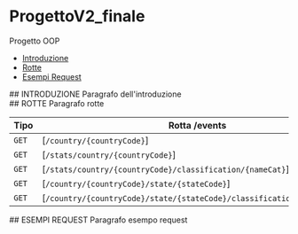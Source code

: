# ProgettoV2_finale
Progetto OOP

* [Introduzione](#introduzione)
* [Rotte](#rotte)
* [Esempi Request](#esempi_request)

<div id = introduzione />
## INTRODUZIONE
Paragrafo dell'introduzione

<div id = rotte />
## ROTTE
Paragrafo rotte

| Tipo  | Rotta /events                                                           | Descrizione                       | Parametri                                               |
|-------|-------------------------------------------------------------------------|-----------------------------------|---------------------------------------------------------|
|` GET `| [`/country/{countryCode}`]                                              |                                   | `countryCode`                                           |
|` GET `| [`/stats/country/{countryCode}`]                                        |                                   | `countryCode`,`                                         |
|` GET `| [`/stats/country/{countryCode}/classification/{nameCat}`]               |                                   | `countryCode`,`nameCat`                                 |
|` GET `| [`/country/{countryCode}/state/{stateCode}`]                            |                                   | `countryCode`,`stateCode`                               |
|` GET `| [`/country/{countryCode}/state/{stateCode}/classification/{nameClass}`] |                                   | `countryCode`,`stateCode`,`nameClass`                   |

<div id = esempi_request />
## ESEMPI REQUEST
Paragrafo esempo request
